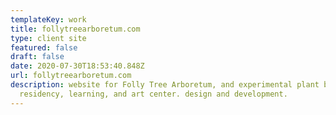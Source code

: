 ```yaml
---
templateKey: work
title: follytreearboretum.com
type: client site
featured: false
draft: false
date: 2020-07-30T18:53:40.848Z
url: follytreearboretum.com
description: website for Folly Tree Arboretum, and experimental plant based
  residency, learning, and art center. design and development.
---
```

